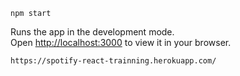 

```npm start```

Runs the app in the development mode.\
Open [http://localhost:3000](http://localhost:3000) to view it in your browser.

```https://spotify-react-trainning.herokuapp.com/```

